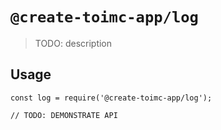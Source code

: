 # `@create-toimc-app/log`

> TODO: description

## Usage

```
const log = require('@create-toimc-app/log');

// TODO: DEMONSTRATE API
```
